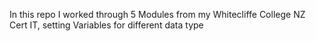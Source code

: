 In this repo I worked through 5 Modules from my Whitecliffe College NZ Cert IT, setting Variables for different data type
